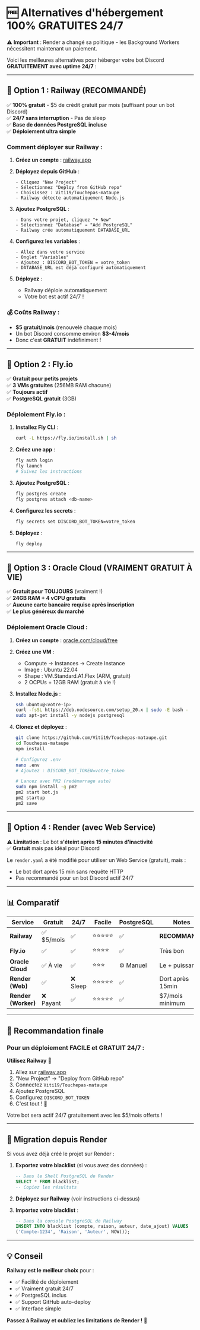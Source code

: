 # 🆓 Alternatives d'hébergement 100% GRATUITES 24/7

⚠️ **Important** : Render a changé sa politique - les Background Workers nécessitent maintenant un paiement.

Voici les meilleures alternatives pour héberger votre bot Discord **GRATUITEMENT avec uptime 24/7** :

---

## 🥇 Option 1 : Railway (RECOMMANDÉ)

✅ **100% gratuit** - $5 de crédit gratuit par mois (suffisant pour un bot Discord)  
✅ **24/7 sans interruption** - Pas de sleep  
✅ **Base de données PostgreSQL incluse**  
✅ **Déploiement ultra simple**  

### Comment déployer sur Railway :

1. **Créez un compte** : [railway.app](https://railway.app)

2. **Déployez depuis GitHub** :
   ```
   - Cliquez "New Project"
   - Sélectionnez "Deploy from GitHub repo"
   - Choisissez : Viti19/Touchepas-mataupe
   - Railway détecte automatiquement Node.js
   ```

3. **Ajoutez PostgreSQL** :
   ```
   - Dans votre projet, cliquez "+ New"
   - Sélectionnez "Database" → "Add PostgreSQL"
   - Railway crée automatiquement DATABASE_URL
   ```

4. **Configurez les variables** :
   ```
   - Allez dans votre service
   - Onglet "Variables"
   - Ajoutez : DISCORD_BOT_TOKEN = votre_token
   - DATABASE_URL est déjà configuré automatiquement
   ```

5. **Déployez** :
   - Railway déploie automatiquement
   - Votre bot est actif 24/7 !

### 💰 Coûts Railway :
- **$5 gratuit/mois** (renouvelé chaque mois)
- Un bot Discord consomme environ **$3-4/mois**
- Donc c'est **GRATUIT** indéfiniment !

---

## 🥈 Option 2 : Fly.io

✅ **Gratuit pour petits projets**  
✅ **3 VMs gratuites** (256MB RAM chacune)  
✅ **Toujours actif**  
✅ **PostgreSQL gratuit** (3GB)  

### Déploiement Fly.io :

1. **Installez Fly CLI** :
   ```bash
   curl -L https://fly.io/install.sh | sh
   ```

2. **Créez une app** :
   ```bash
   fly auth login
   fly launch
   # Suivez les instructions
   ```

3. **Ajoutez PostgreSQL** :
   ```bash
   fly postgres create
   fly postgres attach <db-name>
   ```

4. **Configurez les secrets** :
   ```bash
   fly secrets set DISCORD_BOT_TOKEN=votre_token
   ```

5. **Déployez** :
   ```bash
   fly deploy
   ```

---

## 🥉 Option 3 : Oracle Cloud (VRAIMENT GRATUIT À VIE)

✅ **Gratuit pour TOUJOURS** (vraiment !)  
✅ **24GB RAM + 4 vCPU gratuits**  
✅ **Aucune carte bancaire requise après inscription**  
✅ **Le plus généreux du marché**  

### Déploiement Oracle Cloud :

1. **Créez un compte** : [oracle.com/cloud/free](https://www.oracle.com/cloud/free/)

2. **Créez une VM** :
   - Compute → Instances → Create Instance
   - Image : Ubuntu 22.04
   - Shape : VM.Standard.A1.Flex (ARM, gratuit)
   - 2 OCPUs + 12GB RAM (gratuit à vie !)

3. **Installez Node.js** :
   ```bash
   ssh ubuntu@<votre-ip>
   curl -fsSL https://deb.nodesource.com/setup_20.x | sudo -E bash -
   sudo apt-get install -y nodejs postgresql
   ```

4. **Clonez et déployez** :
   ```bash
   git clone https://github.com/Viti19/Touchepas-mataupe.git
   cd Touchepas-mataupe
   npm install
   
   # Configurez .env
   nano .env
   # Ajoutez : DISCORD_BOT_TOKEN=votre_token
   
   # Lancez avec PM2 (redémarrage auto)
   sudo npm install -g pm2
   pm2 start bot.js
   pm2 startup
   pm2 save
   ```

---

## 🔧 Option 4 : Render (avec Web Service)

⚠️ **Limitation** : Le bot **s'éteint après 15 minutes d'inactivité**  
✅ **Gratuit** mais pas idéal pour Discord  

Le `render.yaml` a été modifié pour utiliser un Web Service (gratuit), mais :
- Le bot dort après 15 min sans requête HTTP
- Pas recommandé pour un bot Discord actif 24/7

---

## 📊 Comparatif

| Service | Gratuit | 24/7 | Facile | PostgreSQL | Notes |
|---------|---------|------|--------|------------|-------|
| **Railway** | ✅ $5/mois | ✅ | ⭐⭐⭐⭐⭐ | ✅ | **RECOMMANDÉ** |
| **Fly.io** | ✅ | ✅ | ⭐⭐⭐⭐ | ✅ | Très bon |
| **Oracle Cloud** | ✅ À vie | ✅ | ⭐⭐⭐ | ⚙️ Manuel | Le + puissant |
| **Render (Web)** | ✅ | ❌ Sleep | ⭐⭐⭐⭐⭐ | ✅ | Dort après 15min |
| **Render (Worker)** | ❌ Payant | ✅ | ⭐⭐⭐⭐⭐ | ✅ | $7/mois minimum |

---

## 🎯 Recommandation finale

### Pour un déploiement FACILE et GRATUIT 24/7 :

**Utilisez Railway** 🚂

1. Allez sur [railway.app](https://railway.app)
2. "New Project" → "Deploy from GitHub repo"
3. Connectez `Viti19/Touchepas-mataupe`
4. Ajoutez PostgreSQL
5. Configurez `DISCORD_BOT_TOKEN`
6. C'est tout ! 🎉

Votre bot sera actif 24/7 gratuitement avec les $5/mois offerts !

---

## 🔄 Migration depuis Render

Si vous avez déjà créé le projet sur Render :

1. **Exportez votre blacklist** (si vous avez des données) :
   ```sql
   -- Dans le Shell PostgreSQL de Render
   SELECT * FROM blacklist;
   -- Copiez les résultats
   ```

2. **Déployez sur Railway** (voir instructions ci-dessus)

3. **Importez votre blacklist** :
   ```sql
   -- Dans la console PostgreSQL de Railway
   INSERT INTO blacklist (compte, raison, auteur, date_ajout) VALUES
   ('Compte-1234', 'Raison', 'Auteur', NOW());
   ```

---

## 💡 Conseil

**Railway est le meilleur choix** pour :
- ✅ Facilité de déploiement
- ✅ Vraiment gratuit 24/7
- ✅ PostgreSQL inclus
- ✅ Support GitHub auto-deploy
- ✅ Interface simple

**Passez à Railway et oubliez les limitations de Render !** 🚀
